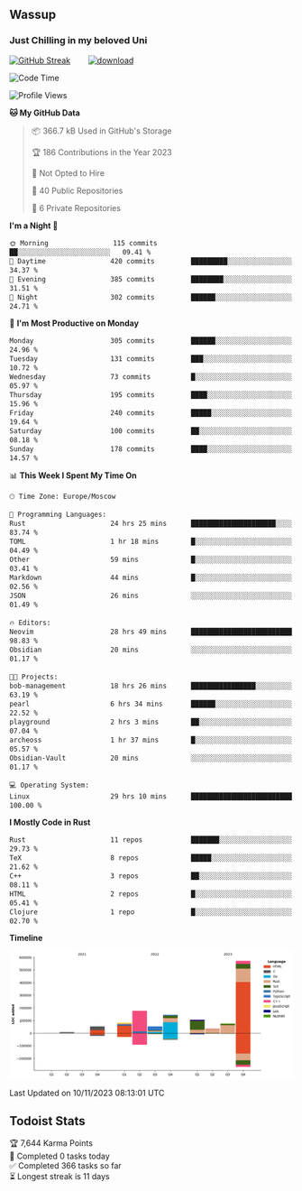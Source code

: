 ## Wassup 
### Just Chilling in my beloved Uni 

<!--
-->

[![GitHub Streak](http://github-readme-streak-stats.herokuapp.com?user=archeoss&theme=shades-of-purple&hide_border=true&date_format=j%20M%5B%20Y%5D)](https://git.io/streak-stats)&nbsp;&nbsp;&nbsp;&nbsp;&nbsp;&nbsp;&nbsp;&nbsp;[![download](https://user-images.githubusercontent.com/68448737/147796309-d8b65b1d-4dde-40d9-b03a-2b42aaa6cd43.jpeg)
](http://bmstu.ru/)

<!--START_SECTION:waka-->
![Code Time](http://img.shields.io/badge/Code%20Time-2%2C032%20hrs%2040%20mins-blue)

![Profile Views](http://img.shields.io/badge/Profile%20Views-0-blue)

**🐱 My GitHub Data** 

> 📦 366.7 kB Used in GitHub's Storage 
 > 
> 🏆 186 Contributions in the Year 2023
 > 
> 🚫 Not Opted to Hire
 > 
> 📜 40 Public Repositories 
 > 
> 🔑 6 Private Repositories 
 > 
**I'm a Night 🦉** 

```text
🌞 Morning                115 commits         ██░░░░░░░░░░░░░░░░░░░░░░░   09.41 % 
🌆 Daytime                420 commits         █████████░░░░░░░░░░░░░░░░   34.37 % 
🌃 Evening                385 commits         ████████░░░░░░░░░░░░░░░░░   31.51 % 
🌙 Night                  302 commits         ██████░░░░░░░░░░░░░░░░░░░   24.71 % 
```
📅 **I'm Most Productive on Monday** 

```text
Monday                   305 commits         ██████░░░░░░░░░░░░░░░░░░░   24.96 % 
Tuesday                  131 commits         ███░░░░░░░░░░░░░░░░░░░░░░   10.72 % 
Wednesday                73 commits          █░░░░░░░░░░░░░░░░░░░░░░░░   05.97 % 
Thursday                 195 commits         ████░░░░░░░░░░░░░░░░░░░░░   15.96 % 
Friday                   240 commits         █████░░░░░░░░░░░░░░░░░░░░   19.64 % 
Saturday                 100 commits         ██░░░░░░░░░░░░░░░░░░░░░░░   08.18 % 
Sunday                   178 commits         ████░░░░░░░░░░░░░░░░░░░░░   14.57 % 
```


📊 **This Week I Spent My Time On** 

```text
🕑︎ Time Zone: Europe/Moscow

💬 Programming Languages: 
Rust                     24 hrs 25 mins      █████████████████████░░░░   83.74 % 
TOML                     1 hr 18 mins        █░░░░░░░░░░░░░░░░░░░░░░░░   04.49 % 
Other                    59 mins             █░░░░░░░░░░░░░░░░░░░░░░░░   03.41 % 
Markdown                 44 mins             █░░░░░░░░░░░░░░░░░░░░░░░░   02.56 % 
JSON                     26 mins             ░░░░░░░░░░░░░░░░░░░░░░░░░   01.49 % 

🔥 Editors: 
Neovim                   28 hrs 49 mins      █████████████████████████   98.83 % 
Obsidian                 20 mins             ░░░░░░░░░░░░░░░░░░░░░░░░░   01.17 % 

🐱‍💻 Projects: 
bob-management           18 hrs 26 mins      ████████████████░░░░░░░░░   63.19 % 
pearl                    6 hrs 34 mins       ██████░░░░░░░░░░░░░░░░░░░   22.52 % 
playground               2 hrs 3 mins        ██░░░░░░░░░░░░░░░░░░░░░░░   07.04 % 
archeoss                 1 hr 37 mins        █░░░░░░░░░░░░░░░░░░░░░░░░   05.57 % 
Obsidian-Vault           20 mins             ░░░░░░░░░░░░░░░░░░░░░░░░░   01.17 % 

💻 Operating System: 
Linux                    29 hrs 10 mins      █████████████████████████   100.00 % 
```

**I Mostly Code in Rust** 

```text
Rust                     11 repos            ███████░░░░░░░░░░░░░░░░░░   29.73 % 
TeX                      8 repos             █████░░░░░░░░░░░░░░░░░░░░   21.62 % 
C++                      3 repos             ██░░░░░░░░░░░░░░░░░░░░░░░   08.11 % 
HTML                     2 repos             █░░░░░░░░░░░░░░░░░░░░░░░░   05.41 % 
Clojure                  1 repo              █░░░░░░░░░░░░░░░░░░░░░░░░   02.70 % 
```



**Timeline**

![Lines of Code chart](https://raw.githubusercontent.com/archeoss/archeoss/master/assets/bar_graph.png)


 Last Updated on 10/11/2023 08:13:01 UTC
<!--END_SECTION:waka-->

## Todoist Stats

<!-- TODO-IST:START -->
🏆  7,644 Karma Points           
🌸  Completed 0 tasks today           
✅  Completed 366 tasks so far           
⏳  Longest streak is 11 days
<!-- TODO-IST:END -->
